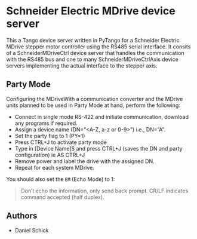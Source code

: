 # Schneider Electric MDrive device server

This a Tango device server written in PyTango for a Schneider Electric MDrive stepper motor controller using the RS485 serial interface.
It consits of a SchneiderMDriveCtrl device server that handles the communication with the RS485 bus and one to many SchneiderMDriveCtrlAxis device servers implementing the actual interface to the stepper axis.

## Party Mode

Configuring the MDriveWith a communication converter and the MDrive units planned to be used in Party Mode at hand, 
perform the following:

* Connect in single mode RS-422 and initiate communication, download any programs if required.
* Assign a device name (DN=”<A-Z, a-z or 0-9>”) i.e., DN=”A”.
* Set the party flag to 1 (PY=1)
* Press CTRL+J to activate party mode
* Type in [Device Name]S and press CTRL+J (saves the DN and party configuration) ie AS CTRL+J
* Remove power and label the drive with the assigned DN.
* Repeat for each system MDrive.

You should also set the ``EM`` (Echo Mode) to 1:

> Don’t echo the information, only send back prompt. CR/LF indicates command accepted (half duplex).

## Authors

* Daniel Schick



